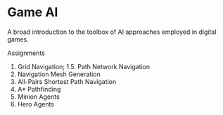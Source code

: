 # Game AI
A broad introduction to the toolbox of AI approaches employed in digital games.

Assignments
1. Grid Navigation; 1.5. Path Network Navigation
2. Navigation Mesh Generation
3. All-Pairs Shortest Path Navigation
4. A* Pathfinding
5. Minion Agents
6. Hero Agents
